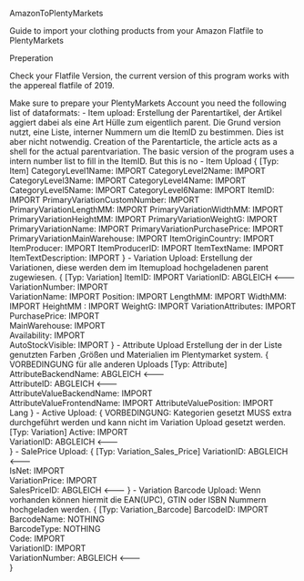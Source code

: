 AmazonToPlentyMarkets

Guide to import your clothing products from your Amazon Flatfile to PlentyMarkets

Preperation

Check your Flatfile Version, the current version of this program works with the appereal flatfile of 2019.

Make sure to prepare your PlentyMarkets Account you need the following list of dataformats:
	- Item upload:
	Erstellung der Parentartikel, der Artikel aggiert dabei als eine Art Hülle zum eigentlich parent.
	Die Grund version nutzt, eine Liste, interner Nummern um die ItemID zu bestimmen. Dies ist aber 
	nicht notwendig.
	Creation of the Parentarticle, the article acts as a shell for the actual parentvariation.
	The basic version of the program uses a intern number list to fill in the ItemID. But this is no
	- Item Upload
		{
			[Typ: Item]
			CategoryLevel1Name: IMPORT
			CategoryLevel2Name: IMPORT
			CategoryLevel3Name: IMPORT
			CategoryLevel4Name: IMPORT
			CategoryLevel5Name: IMPORT
			CategoryLevel6Name: IMPORT
			ItemID: IMPORT
			PrimaryVariationCustomNumber: IMPORT
			PrimaryVariationLengthMM: IMPORT
			PrimaryVariationWidthMM: IMPORT
			PrimaryVariationHeightMM: IMPORT
			PrimaryVariationWeightG: IMPORT
			PrimaryVariationName: IMPORT
			PrimaryVariationPurchasePrice: IMPORT
			PrimaryVariationMainWarehouse: IMPORT
			ItemOriginCountry: IMPORT
			ItemProducer: IMPORT
			ItemProducerID: IMPORT
			ItemTextName: IMPORT
			ItemTextDescription: IMPORT
		}
	- Variation Upload:
	Erstellung der Variationen, diese werden dem im Itemupload hochgeladenen parent zugewiesen.
		{
			[Typ: Variation]
		 	ItemID: IMPORT
			VariationID: ABGLEICH <---		
			VariationNumber: IMPORT 		
			VariationName: IMPORT
			Position: IMPORT
			LengthMM: IMPORT
			WidthMM: IMPORT
			HeightMM : IMPORT
			WeightG: IMPORT
			VariationAttributes: IMPORT 		
			PurchasePrice: IMPORT 		
			MainWarehouse: IMPORT 		
			Availability: IMPORT 		
			AutoStockVisible: IMPORT
		}
	- Attribute Upload
	Erstellung der in der Liste genutzten Farben ,Größen und Materialien im Plentymarket system. 
		{
			VORBEDINGUNG für alle anderen Uploads
			[Typ: Attribute]
		 	AttributeBackendName: ABGLEICH <---		
			AttributeID: ABGLEICH <---		
			AttributeValueBackendName: IMPORT		
			AttributeValueFrontendName: IMPORT
			AttributeValuePosition: IMPORT 		
			Lang
		}
	- Active Upload:
		{
			VORBEDINGUNG: Kategorien gesetzt
			MUSS extra durchgeführt werden und kann nicht im Variation Upload gesetzt werden.
			[Typ: Variation]
		 	Active: IMPORT 		
			VariationID: ABGLEICH <---	
		}
	- SalePrice Upload:
		{
			[Typ: Variation_Sales_Price]
		 	VariationID: ABGLEICH <---	 		
			IsNet: IMPORT 		
			VariationPrice: IMPORT 		
			SalesPriceID: ABGLEICH <---	
		}
	- Variation Barcode Upload:
	Wenn vorhanden können hiermit die EAN(UPC), GTIN oder ISBN Nummern hochgeladen werden.
		{
			[Typ: Variation_Barcode]
		 	BarcodeID: IMPORT  		
			BarcodeName: NOTHING  			
			BarcodeType: NOTHING 			
			Code: IMPORT  		
			VariationID: IMPORT  		
			VariationNumber: ABGLEICH <---	
		}
